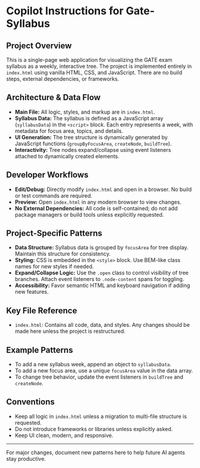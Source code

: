 # Copilot Instructions for Gate-Syllabus

## Project Overview
This is a single-page web application for visualizing the GATE exam syllabus as a weekly, interactive tree. The project is implemented entirely in `index.html` using vanilla HTML, CSS, and JavaScript. There are no build steps, external dependencies, or frameworks.

## Architecture & Data Flow
- **Main File:** All logic, styles, and markup are in `index.html`.
- **Syllabus Data:** The syllabus is defined as a JavaScript array (`syllabusData`) in the `<script>` block. Each entry represents a week, with metadata for focus area, topics, and details.
- **UI Generation:** The tree structure is dynamically generated by JavaScript functions (`groupByFocusArea`, `createNode`, `buildTree`).
- **Interactivity:** Tree nodes expand/collapse using event listeners attached to dynamically created elements.

## Developer Workflows
- **Edit/Debug:** Directly modify `index.html` and open in a browser. No build or test commands are required.
- **Preview:** Open `index.html` in any modern browser to view changes.
- **No External Dependencies:** All code is self-contained; do not add package managers or build tools unless explicitly requested.

## Project-Specific Patterns
- **Data Structure:** Syllabus data is grouped by `focusArea` for tree display. Maintain this structure for consistency.
- **Styling:** CSS is embedded in the `<style>` block. Use BEM-like class names for new styles if needed.
- **Expand/Collapse Logic:** Use the `.open` class to control visibility of tree branches. Attach event listeners to `.node-content` spans for toggling.
- **Accessibility:** Favor semantic HTML and keyboard navigation if adding new features.

## Key File Reference
- `index.html`: Contains all code, data, and styles. Any changes should be made here unless the project is restructured.

## Example Patterns
- To add a new syllabus week, append an object to `syllabusData`.
- To add a new focus area, use a unique `focusArea` value in the data array.
- To change tree behavior, update the event listeners in `buildTree` and `createNode`.

## Conventions
- Keep all logic in `index.html` unless a migration to multi-file structure is requested.
- Do not introduce frameworks or libraries unless explicitly asked.
- Keep UI clean, modern, and responsive.

---
For major changes, document new patterns here to help future AI agents stay productive.
